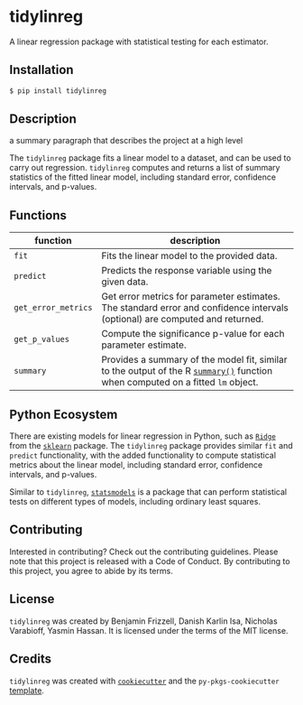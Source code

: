 # tidylinreg

A linear regression package with statistical testing for each estimator.

## Installation

```bash
$ pip install tidylinreg
```

## Description

a summary paragraph that describes the project at a high level

The `tidylinreg` package fits a linear model to a dataset, and can be used to carry out regression. `tidylinreg` computes and returns a list of summary statistics of the fitted linear model, including standard error, confidence intervals, and p-values.

## Functions

| function | description |
| -------- | ----------- |
| `fit` | Fits the linear model to the provided data. |
| `predict` | Predicts the response variable using the given data. |
| `get_error_metrics` | Get error metrics for parameter estimates. The standard error and confidence intervals (optional) are computed and returned. |
| `get_p_values` | Compute the significance p-value for each parameter estimate. |
| `summary` | Provides a summary of the model fit, similar to the output of the R [`summary()`](https://www.rdocumentation.org/packages/stats/versions/3.6.2/topics/summary.lm) function when computed on a fitted `lm` object. |

## Python Ecosystem

There are existing models for linear regression in Python, such as [`Ridge`](https://scikit-learn.org/1.5/modules/generated/sklearn.linear_model.Ridge.html) from the [`sklearn`](https://scikit-learn.org/1.5/index.html) package. The `tidylinreg` package provides similar `fit` and `predict` functionality, with the added functionality to compute statistical metrics about the linear model, including standard error, confidence intervals, and p-values.

Similar to `tidylinreg`, [`statsmodels`](https://www.statsmodels.org/stable/index.html) is a package that can perform statistical tests on different types of models, including ordinary least squares.

## Contributing

Interested in contributing? Check out the contributing guidelines. Please note that this project is released with a Code of Conduct. By contributing to this project, you agree to abide by its terms.

## License

`tidylinreg` was created by Benjamin Frizzell, Danish Karlin Isa, Nicholas Varabioff, Yasmin Hassan. It is licensed under the terms of the MIT license.

## Credits

`tidylinreg` was created with [`cookiecutter`](https://cookiecutter.readthedocs.io/en/latest/) and the `py-pkgs-cookiecutter` [template](https://github.com/py-pkgs/py-pkgs-cookiecutter).
